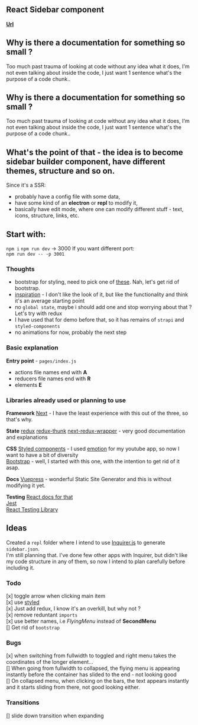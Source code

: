 ## React Sidebar component

__[Url](https://epic-carson-032219.netlify.app/)__

## Why is there a documentation for something so small ?
Too much past trauma of looking at code without any idea what it does, I'm not even talking about inside the code, I just want 1 sentence what's the purpose of a code chunk..

## Why is there a documentation for something so small ?
Too much past trauma of looking at code without any idea what it does, I'm not even talking about inside the code, I just want 1 sentence what's the purpose of a code chunk..

## What's the point of that - the idea is to become sidebar builder component, have different themes, structure and so on.  
Since it's a SSR: 
- probably have a config file with some data, 
- have some kind of an __electron__ or __repl__ to modify it, 
- basically have edit mode, where one can modify different stuff - text, icons, structure, links, etc.

## Start with:
`npm i`
`npm run dev` -> 3000
If you want different port:  
`npm run dev -- -p 3001` 

### Thoughts
- bootstrap for styling, need to pick one of [these](https://bootswatch.com/minty/). Nah, let's get rid of bootstrap.
- [inspiration](https://bootsnipp.com/snippets/kl2OQ) - I don't like the look of it, but like the functionality and think it's an average starting point
- no `global state`, maybe i should add one and stop worrying about that ?
Let's try with redux
- I have used that for demo before that, so it has remains of `strapi` and `styled-components`
- no animations for now, probably the next step

### Basic explanation
__Entry point__ - `pages/index.js`  
- actions file names end with __A__
- reducers file names end with __R__
- elements __E__

### Libraries already used or planning to use
__Framework__
[Next](https://nextjs.org/) - I have the least experience with this out of the three, so that's why.

__State__
[redux](https://redux.js.org/)
[redux-thunk](https://github.com/reduxjs/redux-thunk)
[next-redux-wrapper](https://github.com/kirill-konshin/next-redux-wrapper) - very good documentation and explanations 

__CSS__
[Styled components](https://styled-components.com/) - I used [emotion](https://emotion.sh/docs/introduction) for my youtube app, so now I want to have a bit of diversity  
[Bootstrap](https://getbootstrap.com/docs/4.5/getting-started/introduction/) - well, I started with this one, with the intention to get rid of it asap.  

__Docs__
[Vuepress](https://vuepress.vuejs.org/) - wonderful Static Site Generator and this is without modifying it yet.  

__Testing__ [React docs for that](https://reactjs.org/docs/testing.html#tools)  
[Jest](https://jestjs.io/)   
[React Testing Library](https://testing-library.com/docs/react-testing-library/intro)  

## Ideas
Created a `repl` folder where I intend to use [Inquirer.js](https://github.com/SBoudrias/Inquirer.js/) to generate `sidebar.json`.  
I'm still planning that. I've done few other apps with Inquirer, but didn't like my code structure in any of them, so now I intend to plan carefully before including it.

### Todo
[x] toggle arrow when clicking main item  
[x] use [styled](https://styled-components.com/)  
[x] Just add redux, I know it's an overkill, but why not ?  
[x] remove reduntant `imports`  
[x] use better names, i.e _FlyingMenu_ instead of __SecondMenu__  
[] Get rid of `bootstrap`   

### Bugs
[x] when switching from fullwidth to toggled and right menu takes the coordinates of the longer element...  
[] When going from fullwidth to collapsed, the flying menu is appearing instantly before the container has slided to the end - not looking good  
[] On collapsed menu, when clicking on the bars, the text appears instantly and it starts sliding from there, not good looking either.  

### Transitions
[] slide down transition when expanding
